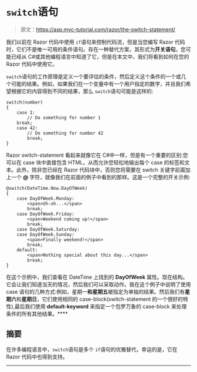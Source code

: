 # `switch`语句

> 原文：<https://asp.mvc-tutorial.com/razor/the-switch-statement/>

我们以前在 Razor 代码中使用 `if`语句来控制代码流，但是当您编写 Razor 代码时，它们不是唯一可用的条件语句。存在一种替代方案，其形式为**开关语句**。您可能已经从 C#或其他编程语言中知道了它，但是在本文中，我们将看到如何在您的 Razor 代码中使用它。

`switch`语句的工作原理是定义一个要评估的条件，然后定义这个条件的一个或几个可能的结果。例如，如果我们在一个变量中有一个用户指定的数字，并且我们希望根据它的内容得到不同的结果，那么 `switch`语句可能是这样的:

```
switch(number)
{
	case 1:
		// Do something for number 1
	break;
	case 42:
		// Do something for number 42
		break;
}
```

Razor switch-statement 看起来就像它在 C#中一样，但是有一个重要的区别:您可以在 case 块中直接包含 HTML，从而允许您轻松地输出每个 case 的标签和文本。此外，除非您已经在 Razor 代码块中，否则您将需要在 switch 关键字前面加上一个 **@** 字符，就像我们在前面的例子中看到的那样。这是一个完整的开关示例:

```
@switch(DateTime.Now.DayOfWeek)
{
    case DayOfWeek.Monday:
        <span>Uh-oh...</span>
		break;
	case DayOfWeek.Friday:
		<span>Weekend coming up!</span>
		break;
	case DayOfWeek.Saturday:
	case DayOfWeek.Sunday:
		<span>Finally weekend!</span>
		break;
	default:
		<span>Nothing special about this day...</span>
		break;
}
```

在这个示例中，我们查看在 DateTime 上找到的 **DayOfWeek** 属性。现在结构。它会让我们知道当天的情况，然后我们可以采取动作。我在这个例子中说明了使用 case 语句的几种方式:例如，星期一**和星期五**被指定为单独的结果。然后我们有**星期六**和**星期日**，它们使用相同的 case-block(switch-statement 的一个很好的特性),最后我们使用 **default-keyword** 来指定一个包罗万象的 case-block 来处理条件的所有其他结果。****

<input type="hidden" name="IL_IN_ARTICLE">

## 摘要

在许多编程语言中，`switch`语句是多个 `if`语句的优雅替代，幸运的是，它在 Razor 代码中也得到支持。

* * *